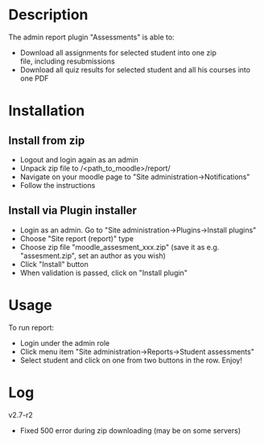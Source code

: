 # Description
The admin report plugin "Assessments" is able to: 
* Download all assignments for selected student into one zip file, including resubmissions
* Download all quiz results for selected student and all his courses into one PDF

# Installation

## Install from zip
* Logout and login again as an admin
* Unpack zip file to /<path_to_moodle>/report/
* Navigate on your moodle page to "Site administration->Notifications"
* Follow the instructions 

## Install via Plugin installer
* Login as an admin. Go to "Site administration->Plugins->Install plugins"
* Choose "Site report (report)" type
* Choose zip file "moodle_assesment_xxx.zip" (save it as e.g. "assesment.zip", set an author as you wish)
* Click "Install" button
* When validation is passed, click on "Install plugin"

# Usage
To run report:
* Login under the admin role
* Click menu item "Site administration->Reports->Student assessments"
* Select student and click on one from two buttons in the row.
Enjoy!


# Log

v2.7-r2
- Fixed 500 error during zip downloading (may be on some servers)